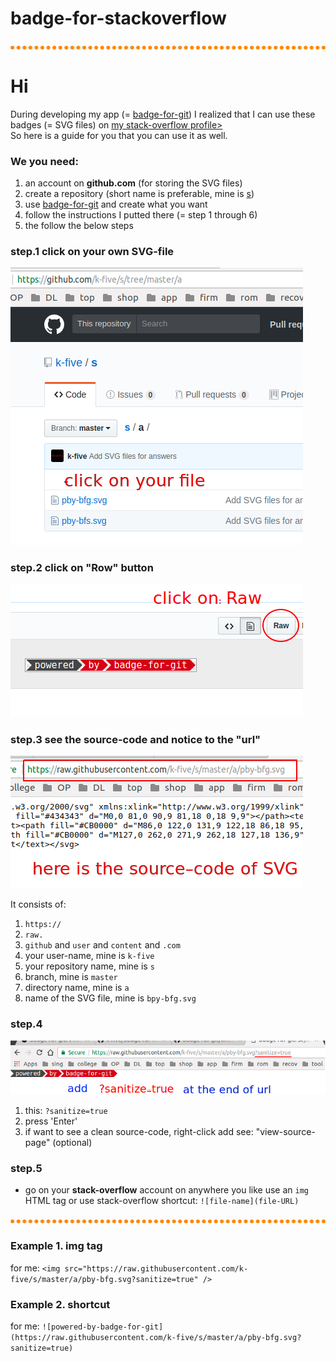 <h1>badge-for-stackoverflow</h1>

<img src="https://github.com/k-five/badge-for-git/blob/master/res/line/line5-900px-%23F80.svg" />

<h1>Hi</h1>

During developing my app (= <a href="https://github.com/k-five/badge-for-git" >badge-for-git</a>) I realized that I can use these badges (= SVG files) on <a href="">my stack-overflow profile></a>  
So here is a guide for you that you can use it as well.  

<h3>We you need:</h3>  

 1. an account on **github.com** (for storing the SVG files)  
 2. create a repository (short name is preferable, mine is <a href="https://github.com/k-five/s">s</a>)  
 3. use <a href="https://github.com/k-five/badge-for-git" >badge-for-git</a> and create what you want  
 4. follow the instructions I putted there (= step 1 through 6)  
 5. the follow the below steps  


<h3>step.1 click on your own SVG-file</h3>  

<img src="bfs.1.png" />

<h3>step.2 click on "Row" button</h3>

<img src="bfs.2.png" />

<h3>step.3 see the source-code and notice to the "url"</h3>

<img src="bfs.3.png" />

It consists of:  

 1. `https://`  
 2. `raw.`
 3. `github` and `user` and `content` and `.com`  
 4. your user-name, mine is `k-five`  
 5. your repository name, mine is `s`  
 6. branch, mine is `master`  
 7. directory name, mine is `a`
 8. name of the SVG file, mine is `bpy-bfg.svg`

<h3>step.4 </h3>

<img src="bfs.4.png" />

 1. this: `?sanitize=true`
 2. press 'Enter'
 3. if want to see a clean source-code, right-click add see: "view-source-page" (optional)

<h3>step.5 </h3>

 - go on your **stack-overflow** account on anywhere you like use an `img` HTML tag or use stack-overflow shortcut: `![file-name](file-URL)`


<img src="https://github.com/k-five/badge-for-git/blob/master/res/line/line5-900px-%23F80.svg" />


<h3>Example 1. img tag</h3>

for me:  `<img src="https://raw.githubusercontent.com/k-five/s/master/a/pby-bfg.svg?sanitize=true" />`

<h3>Example 2. shortcut</h3>

for me:  `![powered-by-badge-for-git](https://raw.githubusercontent.com/k-five/s/master/a/pby-bfg.svg?sanitize=true)`  



